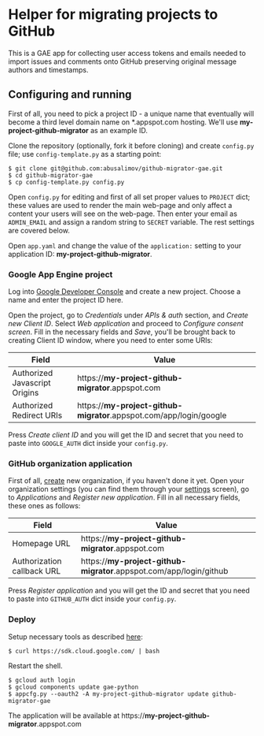 Helper for migrating projects to GitHub
=======================================

This is a GAE app for collecting user access tokens and emails needed to import
issues and comments onto GitHub preserving original message authors and
timestamps.

Configuring and running
-----------------------
First of all, you need to pick a project ID - a unique name that eventually
will become a third level domain name on \*.appspot.com hosting.
We'll use **my-project-github-migrator** as an example ID.

Clone the repository (optionally, fork it before cloning) and create `config.py`
file; use `config-template.py` as a starting point:
```
$ git clone git@github.com:abusalimov/github-migrator-gae.git
$ cd github-migrator-gae
$ cp config-template.py config.py
```

Open `config.py` for editing and first of all set proper values to `PROJECT`
dict; these values are used to render the main web-page and only affect
a content your users will see on the web-page.
Then enter your email as `ADMIN_EMAIL` and assign a random string to
`SECRET` variable. The rest settings are covered below.

Open `app.yaml` and change the value of the `application:` setting to
your application ID: **my-project-github-migrator**.

### Google App Engine project
Log into [Google Developer Console](https://console.developers.google.com/project)
and create a new project. Choose a name and enter the project ID here.

Open the project, go to _Credentials_ under _APIs & auth_ section,
and _Create new Client ID_. Select _Web application_ and proceed
to _Configure consent screen_. Fill in the necessary fields and _Save_,
you'll be brought back to creating Client ID window, where you need to enter
some URIs:

| Field                         | Value
| ----------------------------- | ----------------
| Authorized Javascript Origins | https://**my-project-github-migrator**.appspot.com
| Authorized Redirect URIs      | https://**my-project-github-migrator**.appspot.com/app/login/google

Press _Create client ID_ and you will get the ID and secret that you need
to paste into `GOOGLE_AUTH` dict inside your `config.py`.

### GitHub organization application
First of all, [create](https://github.com/organizations/new) new organization,
if you haven't done it yet. Open your organization settings (you can find them
through your [settings](https://github.com/settings/profile) screen),
go to _Applications_ and _Register new application_. Fill in all necessary fields,
these ones as follows:

| Field                         | Value
| ----------------------------- | ----------------
| Homepage URL                  | https://**my-project-github-migrator**.appspot.com
| Authorization callback URL    | https://**my-project-github-migrator**.appspot.com/app/login/github

Press _Register application_ and you will get the ID and secret that you need
to paste into `GITHUB_AUTH` dict inside your `config.py`.

### Deploy
Setup necessary tools as described [here](https://cloud.google.com/sdk/):
```
$ curl https://sdk.cloud.google.com/ | bash
```
Restart the shell.
```
$ gcloud auth login
$ gcloud components update gae-python
$ appcfg.py --oauth2 -A my-project-github-migrator update github-migrator-gae
```

The application will be available at https://**my-project-github-migrator**.appspot.com
